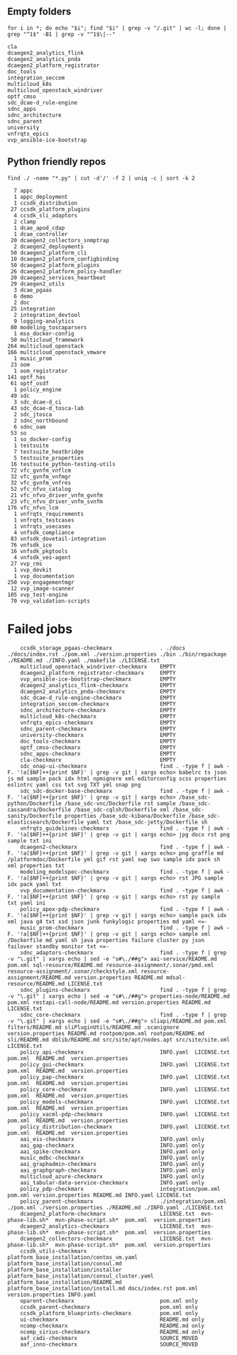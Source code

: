 ## Empty folders

`for i in *; do echo "$i"; find "$i" | grep -v "/.git" | wc -l; done | grep "^1$" -B1 | grep -v "^1$\|--"`

    cla
    dcaegen2_analytics_flink
    dcaegen2_analytics_pnda
    dcaegen2_platform_registrator
    doc_tools
    integration_seccom
    multicloud_k8s
    multicloud_openstack_windriver
    optf_cmso
    sdc_dcae-d_rule-engine
    sdnc_apps
    sdnc_architecture
    sdnc_parent
    university
    vnfrqts_epics
    vvp_ansible-ice-bootstrap

## Python friendly repos

`find ./ -name "*.py" | cut -d'/' -f 2 | uniq -c | sort -k 2`

      7 appc
      1 appc_deployment
      1 ccsdk_distribution
     27 ccsdk_platform_plugins
      4 ccsdk_sli_adaptors
      2 clamp
      1 dcae_apod_cdap
      1 dcae_controller
     20 dcaegen2_collectors_snmptrap
      2 dcaegen2_deployments
     50 dcaegen2_platform_cli
     10 dcaegen2_platform_configbinding
     50 dcaegen2_platform_plugins
     26 dcaegen2_platform_policy-handler
     20 dcaegen2_services_heartbeat
     29 dcaegen2_utils
      3 dcae_pgaas
      6 demo
      2 doc
     25 integration
      2 integration_devtool
      9 logging-analytics
     80 modeling_toscaparsers
      1 mso_docker-config
     50 multicloud_framework
    264 multicloud_openstack
    166 multicloud_openstack_vmware
      1 music_prom
     23 oom
      1 oom_registrator
    141 optf_has
     61 optf_osdf
      1 policy_engine
     49 sdc
      3 sdc_dcae-d_ci
     43 sdc_dcae-d_tosca-lab
      2 sdc_jtosca
      2 sdnc_northbound
      6 sdnc_oam
     53 so
      1 so_docker-config
      1 testsuite
      7 testsuite_heatbridge
      5 testsuite_properties
     16 testsuite_python-testing-utils
     72 vfc_gvnfm_vnflcm
     32 vfc_gvnfm_vnfmgr
     32 vfc_gvnfm_vnfres
     52 vfc_nfvo_catalog
     21 vfc_nfvo_driver_vnfm_gvnfm
     23 vfc_nfvo_driver_vnfm_svnfm
    176 vfc_nfvo_lcm
      1 vnfrqts_requirements
      1 vnfrqts_testcases
      1 vnfrqts_usecases
      4 vnfsdk_compliance
     83 vnfsdk_dovetail-integration
     76 vnfsdk_ice
     16 vnfsdk_pkgtools
      4 vnfsdk_ves-agent
     27 vvp_cms
      1 vvp_devkit
      1 vvp_documentation
    250 vvp_engagementmgr
     12 vvp_image-scanner
    105 vvp_test-engine
     70 vvp_validation-scripts

# Failed jobs

        ccsdk_storage_pgaas-checkmarx               . ./docs ./docs/index.rst ./pom.xml ./version.properties ./bin ./bin/repackage ./README.md ./INFO.yaml ./makefile ./LICENSE.txt
        multicloud_openstack_windriver-checkmarx    EMPTY
        dcaegen2_platform_registrator-checkmarx     EMPTY
        vvp_ansible-ice-bootstrap-checkmarx         EMPTY
        dcaegen2_analytics_flink-checkmarx          EMPTY
        dcaegen2_analytics_pnda-checkmarx           EMPTY
        sdc_dcae-d_rule-engine-checkmarx            EMPTY
        integration_seccom-checkmarx                EMPTY
        sdnc_architecture-checkmarx                 EMPTY
        multicloud_k8s-checkmarx                    EMPTY
        vnfrqts_epics-checkmarx                     EMPTY
        sdnc_parent-checkmarx                       EMPTY
        university-checkmarx                        EMPTY
        doc_tools-checkmarx                         EMPTY
        optf_cmso-checkmarx                         EMPTY
        sdnc_apps-checkmarx                         EMPTY
        cla-checkmarx                               EMPTY
        sdc_onap-ui-checkmarx                       find . -type f | awk -F. '!a[$NF]++{print $NF}' | grep -v git | xargs echo> babelrc ts json js md sample pack idx html npmignore xml editorconfig scss properties eslintrc yaml css txt svg TXT yml snap png
        sdc_sdc-docker-base-checkmarx               find . -type f | awk -F. '!a[$NF]++{print $NF}' | grep -v git | xargs echo> /base_sdc-python/Dockerfile /base_sdc-vnc/Dockerfile rst sample /base_sdc-cassandra/Dockerfile /base_sdc-cqlsh/Dockerfile xml /base_sdc-sanity/Dockerfile properties /base_sdc-kibana/Dockerfile /base_sdc-elasticsearch/Dockerfile yaml txt /base_sdc-jetty/Dockerfile sh
        vnfrqts_guidelines-checkmarx                find . -type f | awk -F. '!a[$NF]++{print $NF}' | grep -v git | xargs echo> jpg docx rst png sample txt ini
        dcaegen2-checkmarx                          find . -type f | awk -F. '!a[$NF]++{print $NF}' | grep -v git | xargs echo> png graffle md /platformdoc/Dockerfile yml gif rst yaml swp swo sample idx pack sh xml properties txt
        modeling_modelspec-checkmarx                find . -type f | awk -F. '!a[$NF]++{print $NF}' | grep -v git | xargs echo> rst JPG sample idx pack yaml txt
        vvp_documentation-checkmarx                 find . -type f | awk -F. '!a[$NF]++{print $NF}' | grep -v git | xargs echo> rst py sample txt yaml ini
        policy_apex-pdp-checkmarx                   find . -type f | awk -F. '!a[$NF]++{print $NF}' | grep -v git | xargs echo> sample pack idx xml java g4 txt xsd json junk funkylogic properties md yaml <=-
        music_prom-checkmarx                        find . -type f | awk -F. '!a[$NF]++{print $NF}' | grep -v git | xargs echo> sample xml /Dockerfile md yaml sh java properties failure cluster py json failover standby monitor txt <=-
        sdnc_adaptors-checkmarx                     find . -type f | grep -v "\.git" | xargs echo | sed -e "s#\./##g"> aai-service/README.md pom.xml sql-resource/README.md resource-assignment/.sonar/pmd.xml resource-assignment/.sonar/checkstyle.xml resource-assignment/README.md version.properties README.md mdsal-resource/README.md LICENSE.txt
        sdnc_plugins-checkmarx                      find . -type f | grep -v "\.git" | xargs echo | sed -e "s#\./##g"> properties-node/README.md pom.xml restapi-call-node/README.md version.properties README.md LICENSE.txt
        sdnc_core-checkmarx                         find . -type f | grep -v "\.git" | xargs echo | sed -e "s#\./##g"> sliapi/README.md pom.xml filters/README.md sliPluginUtils/README.md .scanignore version.properties README.md rootpom/pom.xml rootpom/README.md sli/README.md dblib/README.md src/site/apt/nodes.apt src/site/site.xml LICENSE.txt
        policy_api-checkmarx                        INFO.yaml  LICENSE.txt  pom.xml  README.md  version.properties
        policy_gui-checkmarx                        INFO.yaml  LICENSE.txt  pom.xml  README.md  version.properties
        policy_pap-checkmarx                        INFO.yaml  LICENSE.txt  pom.xml  README.md  version.properties
        policy_core-checkmarx                       INFO.yaml  LICENSE.txt  pom.xml  README.md  version.properties
        policy_models-checkmarx                     INFO.yaml  LICENSE.txt  pom.xml  README.md  version.properties
        policy_xacml-pdp-checkmarx                  INFO.yaml  LICENSE.txt  pom.xml  README.md  version.properties
        policy_distribution-checkmarx               INFO.yaml  LICENSE.txt  pom.xml  README.md  version.properties
        aai_eis-checkmarx                           INFO.yaml only
        aai_gap-checkmarx                           INFO.yaml only
        aai_spike-checkmarx                         INFO.yaml only
        music_mdbc-checkmarx                        INFO.yaml only
        aai_graphadmin-checkmarx                    INFO.yaml only
        aai_graphgraph-checkmarx                    INFO.yaml only
        multicloud_azure-checkmarx                  INFO.yaml only
        aai_tabular-data-service-checkmarx          INFO.yaml only
        policy_pdp-checkmarx                        integration/pom.xml pom.xml version.properties README.md INFO.yaml LICENSE.txt
        policy_parent-checkmarx                     ./integration/pom.xml ./pom.xml ./version.properties ./README.md ./INFO.yaml ./LICENSE.txt
        dcaegen2_platform-checkmarx                 LICENSE.txt  mvn-phase-lib.sh*  mvn-phase-script.sh*  pom.xml  version.properties
        dcaegen2_analytics-checkmarx                LICENSE.txt  mvn-phase-lib.sh*  mvn-phase-script.sh*  pom.xml  version.properties
        dcaegen2_collectors-checkmarx               LICENSE.txt  mvn-phase-lib.sh*  mvn-phase-script.sh*  pom.xml  version.properties
        ccsdk_utils-checkmarx                       platform_base_installation/centos_vm.yaml platform_base_installation/consul.md platform_base_installation/installer platform_base_installation/consul_cluster.yaml platform_base_installation/README.md platform_base_installation/install.md docs/index.rst pom.xml version.properties INFO.yaml
        oparent-checkmarx                           pom.xml only
        ccsdk_parent-checkmarx                      pom.xml only
        ccsdk_platform_blueprints-checkmarx         pom.xml only
        ui-checkmarx                                README.md only
        ncomp-checkmarx                             README.md only
        ncomp_sirius-checkmarx                      README.md only
        aaf_cadi-checkmarx                          SOURCE_MOVED
        aaf_inno-checkmarx                          SOURCE_MOVED
